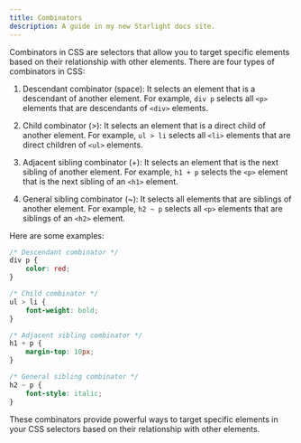 ```yaml
---
title: Combinators
description: A guide in my new Starlight docs site.
---
```

Combinators in CSS are selectors that allow you to target specific elements based on their relationship with other elements. There are four types of combinators in CSS: 

1. Descendant combinator (space): It selects an element that is a descendant of another element. For example, `div p` selects all `<p>` elements that are descendants of `<div>` elements.

2. Child combinator (>): It selects an element that is a direct child of another element. For example, `ul > li` selects all `<li>` elements that are direct children of `<ul>` elements.

3. Adjacent sibling combinator (+): It selects an element that is the next sibling of another element. For example, `h1 + p` selects the `<p>` element that is the next sibling of an `<h1>` element.

4. General sibling combinator (~): It selects all elements that are siblings of another element. For example, `h2 ~ p` selects all `<p>` elements that are siblings of an `<h2>` element.

Here are some examples:

```css
/* Descendant combinator */
div p {
    color: red;
}

/* Child combinator */
ul > li {
    font-weight: bold;
}

/* Adjacent sibling combinator */
h1 + p {
    margin-top: 10px;
}

/* General sibling combinator */
h2 ~ p {
    font-style: italic;
}
```

These combinators provide powerful ways to target specific elements in your CSS selectors based on their relationship with other elements.